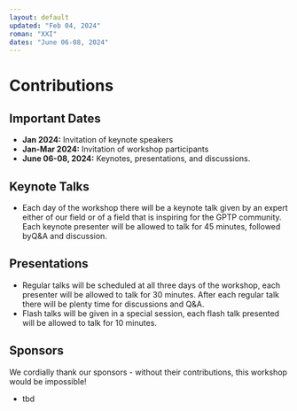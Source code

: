 ```yaml
---
layout: default
updated: "Feb 04, 2024"
roman: "XXI"
dates: "June 06-08, 2024"
---
```


# Contributions

## Important Dates

- **Jan 2024:** Invitation of keynote speakers
- **Jan-Mar 2024:** Invitation of workshop participants
- **June 06-08, 2024:** Keynotes, presentations, and discussions.

## Keynote Talks
- Each day of the workshop there will be a keynote talk given by an expert either of our field or of a field that is inspiring for the GPTP community. Each keynote presenter will be allowed to talk for 45 minutes, followed byQ&A and discussion.

## Presentations
- Regular talks will be scheduled at all three days of the workshop, each presenter will be allowed to talk for 30 minutes. After each regular talk there will be plenty time for discussions and Q&A.
- Flash talks will be given in a special session, each flash talk presented will be allowed to talk for 10 minutes.

## Sponsors
We cordially thank our sponsors - without their contributions, this workshop would be impossible!
- tbd
